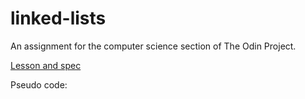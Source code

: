 # linked-lists

An assignment for the computer science section of The Odin Project.

[Lesson and spec](https://www.theodinproject.com/courses/ruby-programming/lessons/linked-lists?ref=lnav)

Pseudo code:


